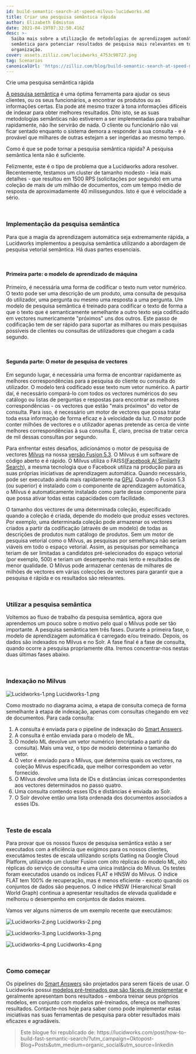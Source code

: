 ```yaml
---
id: build-semantic-search-at-speed-milvus-lucidworks.md
title: Criar uma pesquisa semântica rápida
author: Elizabeth Edmiston
date: 2021-04-19T07:32:50.416Z
desc: >-
  Saiba mais sobre a utilização de metodologias de aprendizagem automática
  semântica para potenciar resultados de pesquisa mais relevantes em toda a sua
  organização.
cover: assets.zilliz.com/lucidworks_4753c98727.png
tag: Scenarios
canonicalUrl: 'https://zilliz.com/blog/build-semantic-search-at-speed-milvus-lucidworks'
---
```

<custom-h1>Crie uma pesquisa semântica rápida</custom-h1><p><a href="https://lucidworks.com/post/what-is-semantic-search/">A pesquisa semântica</a> é uma óptima ferramenta para ajudar os seus clientes, ou os seus funcionários, a encontrar os produtos ou as informações certas. Ela pode até mesmo trazer à tona informações difíceis de indexar para obter melhores resultados. Dito isto, se as suas metodologias semânticas não estiverem a ser implementadas para trabalhar rapidamente, não lhe servirão de nada. O cliente ou funcionário não vai ficar sentado enquanto o sistema demora a responder à sua consulta - e é provável que milhares de outras estejam a ser ingeridas ao mesmo tempo.</p>
<p>Como é que se pode tornar a pesquisa semântica rápida? A pesquisa semântica lenta não é suficiente.</p>
<p>Felizmente, este é o tipo de problema que a Lucidworks adora resolver. Recentemente, testamos um cluster de tamanho modesto - leia mais detalhes - que resultou em 1500 RPS (solicitações por segundo) em uma coleção de mais de um milhão de documentos, com um tempo médio de resposta de aproximadamente 40 milissegundos. Isto é que é velocidade a sério.</p>
<p><br/></p>
<h3 id="Implementing-Semantic-Search" class="common-anchor-header">Implementação da pesquisa semântica</h3><p>Para que a magia da aprendizagem automática seja extremamente rápida, a Lucidworks implementou a pesquisa semântica utilizando a abordagem de pesquisa vetorial semântica. Há duas partes essenciais.</p>
<p><br/></p>
<h4 id="Part-One-The-Machine-Learning-Model" class="common-anchor-header">Primeira parte: o modelo de aprendizado de máquina</h4><p>Primeiro, é necessária uma forma de codificar o texto num vetor numérico. O texto pode ser uma descrição de um produto, uma consulta de pesquisa do utilizador, uma pergunta ou mesmo uma resposta a uma pergunta. Um modelo de pesquisa semântica é treinado para codificar o texto de forma a que o texto que é semanticamente semelhante a outro texto seja codificado em vectores numericamente "próximos" uns dos outros. Este passo de codificação tem de ser rápido para suportar as milhares ou mais pesquisas possíveis de clientes ou consultas de utilizadores que chegam a cada segundo.</p>
<p><br/></p>
<h4 id="Part-Two-The-Vector-Search-Engine" class="common-anchor-header">Segunda parte: O motor de pesquisa de vectores</h4><p>Em segundo lugar, é necessária uma forma de encontrar rapidamente as melhores correspondências para a pesquisa do cliente ou consulta do utilizador. O modelo terá codificado esse texto num vetor numérico. A partir daí, é necessário compará-lo com todos os vectores numéricos do seu catálogo ou listas de perguntas e respostas para encontrar as melhores correspondências - os vectores que estão "mais próximos" do vetor de consulta. Para isso, é necessário um motor de vectores que possa tratar toda essa informação de forma eficaz e à velocidade da luz. O motor pode conter milhões de vectores e o utilizador apenas pretende as cerca de vinte melhores correspondências à sua consulta. E, claro, precisa de tratar cerca de mil dessas consultas por segundo.</p>
<p>Para enfrentar estes desafios, adicionámos o motor de pesquisa de vectores <a href="https://doc.lucidworks.com/fusion/5.3/8821/milvus">Milvus</a> na nossa <a href="https://lucidworks.com/post/enhance-personalization-efforts-with-new-features-in-fusion/">versão Fusion 5.3</a>. O Milvus é um software de código aberto e é rápido. O Milvus utiliza o FAISS<a href="https://ai.facebook.com/tools/faiss/">(Facebook AI Similarity Search</a>), a mesma tecnologia que o Facebook utiliza na produção para as suas próprias iniciativas de aprendizagem automática. Quando necessário, pode ser executado ainda mais rapidamente na <a href="https://en.wikipedia.org/wiki/Graphics_processing_unit">GPU</a>. Quando o Fusion 5.3 (ou superior) é instalado com o componente de aprendizagem automática, o Milvus é automaticamente instalado como parte desse componente para que possa ativar todas estas capacidades com facilidade.</p>
<p>O tamanho dos vectores de uma determinada coleção, especificado quando a coleção é criada, depende do modelo que produz esses vectores. Por exemplo, uma determinada coleção pode armazenar os vectores criados a partir da codificação (através de um modelo) de todas as descrições de produtos num catálogo de produtos. Sem um motor de pesquisa vetorial como o Milvus, as pesquisas por semelhança não seriam viáveis em todo o espaço vetorial. Assim, as pesquisas por semelhança teriam de ser limitadas a candidatos pré-selecionados do espaço vetorial (por exemplo, 500) e teriam um desempenho mais lento e resultados de menor qualidade. O Milvus pode armazenar centenas de milhares de milhões de vectores em várias colecções de vectores para garantir que a pesquisa é rápida e os resultados são relevantes.</p>
<p><br/></p>
<h3 id="Using-Semantic-Search" class="common-anchor-header">Utilizar a pesquisa semântica</h3><p>Voltemos ao fluxo de trabalho da pesquisa semântica, agora que aprendemos um pouco sobre o motivo pelo qual o Milvus pode ser tão importante. A pesquisa semântica tem três fases. Durante a primeira fase, o modelo de aprendizagem automática é carregado e/ou treinado. Depois, os dados são indexados no Milvus e no Solr. A fase final é a fase de consulta, quando ocorre a pesquisa propriamente dita. Iremos concentrar-nos nestas duas últimas fases abaixo.</p>
<p><br/></p>
<h3 id="Indexing-into-Milvus" class="common-anchor-header">Indexação no Milvus</h3><p>
  
   <span class="img-wrapper"> <img translate="no" src="https://assets.zilliz.com/Lucidworks_1_47a9221723.png" alt="Lucidworks-1.png" class="doc-image" id="lucidworks-1.png" />
   </span> <span class="img-wrapper"> <span>Lucidworks-1.png</span> </span></p>
<p>Como mostrado no diagrama acima, a etapa de consulta começa de forma semelhante à etapa de indexação, apenas com consultas chegando em vez de documentos. Para cada consulta:</p>
<ol>
<li>A consulta é enviada para o pipeline de indexação do <a href="https://lucidworks.com/products/smart-answers/">Smart Answers</a>.</li>
<li>A consulta é então enviada para o modelo de ML.</li>
<li>O modelo ML devolve um vetor numérico (encriptado a partir da consulta). Mais uma vez, o tipo de modelo determina o tamanho do vetor.</li>
<li>O vetor é enviado para o Milvus, que determina quais os vectores, na coleção Milvus especificada, que melhor correspondem ao vetor fornecido.</li>
<li>O Milvus devolve uma lista de IDs e distâncias únicas correspondentes aos vectores determinados no passo quatro.</li>
<li>Uma consulta contendo esses IDs e distâncias é enviada ao Solr.</li>
<li>O Solr devolve então uma lista ordenada dos documentos associados a esses IDs.</li>
</ol>
<p><br/></p>
<h3 id="Scale-Testing" class="common-anchor-header">Teste de escala</h3><p>Para provar que os nossos fluxos de pesquisa semântica estão a ser executados com a eficiência que exigimos para os nossos clientes, executámos testes de escala utilizando scripts Gatling na Google Cloud Platform, utilizando um cluster Fusion com oito réplicas do modelo ML, oito réplicas do serviço de consulta e uma única instância do Milvus. Os testes foram executados usando os índices FLAT e HNSW do Milvus. O índice FLAT tem 100% de recuperação, mas é menos eficiente - exceto quando os conjuntos de dados são pequenos. O índice HNSW (Hierarchical Small World Graph) continua a apresentar resultados de elevada qualidade e melhorou o desempenho em conjuntos de dados maiores.</p>
<p>Vamos ver alguns números de um exemplo recente que executámos:</p>
<p>
  
   <span class="img-wrapper"> <img translate="no" src="https://assets.zilliz.com/Lucidworks_2_3162113560.png" alt="Lucidworks-2.png" class="doc-image" id="lucidworks-2.png" />
   </span> <span class="img-wrapper"> <span>Lucidworks-2.png</span> </span></p>
<p>
  
   <span class="img-wrapper"> <img translate="no" src="https://assets.zilliz.com/Lucidworks_3_3dc17f0ed8.png" alt="Lucidworks-3.png" class="doc-image" id="lucidworks-3.png" />
   </span> <span class="img-wrapper"> <span>Lucidworks-3.png</span> </span></p>
<p>
  
   <span class="img-wrapper"> <img translate="no" src="https://assets.zilliz.com/Lucidworks_4_8a6edd2f59.png" alt="Lucidworks-4.png" class="doc-image" id="lucidworks-4.png" />
   </span> <span class="img-wrapper"> <span>Lucidworks-4.png</span> </span></p>
<p><br/></p>
<h3 id="Getting-Started" class="common-anchor-header">Como começar</h3><p>Os pipelines do <a href="https://lucidworks.com/products/smart-answers/">Smart Answers</a> são projetados para serem fáceis de usar. O Lucidworks possui <a href="https://doc.lucidworks.com/how-to/734/set-up-a-pre-trained-cold-start-model-for-smart-answers">modelos pré-treinados que são fáceis de implementar</a> e geralmente apresentam bons resultados - embora treinar seus próprios modelos, em conjunto com modelos pré-treinados, ofereça os melhores resultados. Contacte-nos hoje para saber como pode implementar estas iniciativas nas suas ferramentas de pesquisa para obter resultados mais eficazes e agradáveis.</p>
<blockquote>
<p>Este blogue foi republicado de: https://lucidworks.com/post/how-to-build-fast-semantic-search/?utm_campaign=Oktopost-Blog+Posts&amp;utm_medium=organic_social&amp;utm_source=linkedin</p>
</blockquote>
